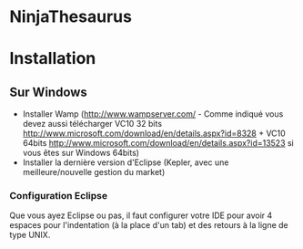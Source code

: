 NinjaThesaurus
==============

Installation
============

Sur Windows
-----------

* Installer Wamp (http://www.wampserver.com/ - Comme indiqué vous devez aussi télécharger VC10 32 bits http://www.microsoft.com/download/en/details.aspx?id=8328 + VC10 64bits http://www.microsoft.com/download/en/details.aspx?id=13523 si vous êtes sur Windows 64bits)
* Installer la dernière version d'Eclipse (Kepler, avec une meilleure/nouvelle gestion du market)

### Configuration Eclipse

Que vous ayez Eclipse ou pas, il faut configurer votre IDE pour avoir 4 espaces pour l'indentation (à la place d'un tab) et des retours à la ligne de type UNIX.
